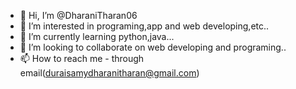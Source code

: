 - 👋 Hi, I’m @DharaniTharan06
- 👀 I’m interested in programing,app and web developing,etc..
- 🌱 I’m currently learning python,java...
- 💞️ I’m looking to collaborate on web developing and programing..
- 📫 How to reach me - through email(duraisamydharanitharan@gmail.com)

<!---
DharaniTharan06/DharaniTharan06 is a ✨ special ✨ repository because its `README.md` (this file) appears on your GitHub profile.
You can click the Preview link to take a look at your changes.
--->
